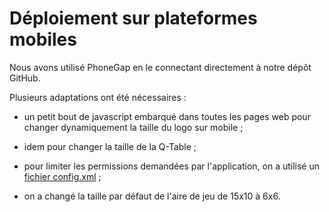 # Déploiement sur plateformes mobiles

Nous avons utilisé PhoneGap en le connectant directement à notre dépôt
GitHub.

Plusieurs adaptations ont été nécessaires :

- un petit bout de javascript embarqué dans toutes les pages web pour
  changer dynamiquement la taille du logo sur mobile ;

- idem pour changer la taille de la Q-Table ;

- pour limiter les permissions demandées par l'application, on a
  utilisé un
  [fichier config.xml](https://build.phonegap.com/docs/config-xml) ;

- on a changé la taille par défaut de l'aire de jeu de 15x10 à 6x6.
